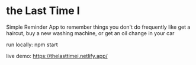 # the Last Time I

Simple Reminder App to remember things you don't do frequently like get a haircut, buy a new washing machine, or get an oil change in your car

run locally: npm start

live demo: https://thelasttimei.netlify.app/
